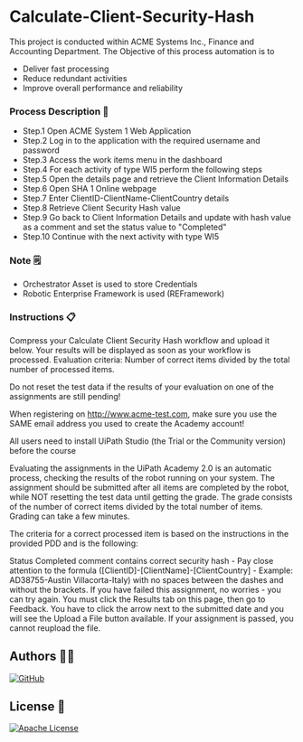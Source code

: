 # Calculate-Client-Security-Hash

This project is conducted within ACME Systems Inc., Finance and Accounting Department. The Objective of this process automation is to

- Deliver fast processing
- Reduce redundant activities
- Improve overall performance and reliability

### Process Description 📝
- Step.1 Open ACME System 1 Web Application
- Step.2 Log in to the application with the required username and password
- Step.3 Access the work items menu in the dashboard
- Step.4 For each activity of type WI5 perform the following steps
- Step.5 Open the details page and retrieve the Client Information Details
- Step.6 Open SHA 1 Online webpage
- Step.7 Enter ClientID-ClientName-ClientCountry details
- Step.8 Retrieve Client Security Hash value
- Step.9 Go back to Client Information Details and update with hash value as a comment and set the status value to "Completed"
- Step.10 Continue with the next activity with type WI5

### Note 🗒️
- Orchestrator Asset is used to store Credentials
- Robotic Enterprise Framework is used (REFramework)

### Instructions 📋

Compress your Calculate Client Security Hash workflow and upload it below. Your results will be displayed as soon as your workflow is processed. Evaluation criteria: Number of correct items divided by the total number of processed items.

Do not reset the test data if the results of your evaluation on one of the assignments are still pending!

When registering on http://www.acme-test.com, make sure you use the SAME email address you used to create the Academy account!

All users need to install UiPath Studio (the Trial or the Community version) before the course

Evaluating the assignments in the UiPath Academy 2.0 is an automatic process, checking the results of the robot running on your system. The assignment should be submitted after all items are completed by the robot, while NOT resetting the test data until getting the grade. The grade consists of the number of correct items divided by the total number of items. Grading can take a few minutes.

The criteria for a correct processed item is based on the instructions in the provided PDD and is the following:

Status Completed
comment contains correct security hash - Pay close attention to the formula ([ClientID]-[ClientName]-[ClientCountry] - Example: AD38755-Austin Villacorta-Italy) with no spaces between the dashes and without the brackets.
If you have failed this assignment, no worries - you can try again. You must click the Results tab on this page, then go to Feedback. You have to click the arrow next to the submitted date and you will see the Upload a File button available. If your assignment is passed, you cannot reupload the file.

## Authors 🧑‍💻
[![GitHub](https://img.shields.io/badge/GitHub-MahmoudKhaled007-lightgrey?logo=github)](https://github.com/MahmoudKhaled007)

## License 📄
[![Apache License](https://img.shields.io/badge/License-Apache_2.0-blue.svg)](http://www.apache.org/licenses/)
